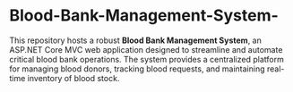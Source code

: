 # Blood-Bank-Management-System-
This repository hosts a robust **Blood Bank Management System**, an ASP.NET Core MVC web application designed to streamline and automate critical blood bank operations. The system provides a centralized platform for managing blood donors, tracking blood requests, and maintaining real-time inventory of blood stock.
